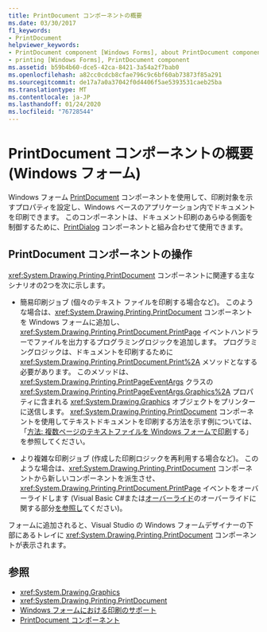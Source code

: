 ```yaml
---
title: PrintDocument コンポーネントの概要
ms.date: 03/30/2017
f1_keywords:
- PrintDocument
helpviewer_keywords:
- PrintDocument component [Windows Forms], about PrintDocument component
- printing [Windows Forms], PrintDocument component
ms.assetid: b59b4b60-dce5-42ca-8421-3a54a2f7bab0
ms.openlocfilehash: a82cc0cdcb8cfae796c9c6bf60ab73873f85a291
ms.sourcegitcommit: de17a7a0a37042f0d4406f5ae5393531caeb25ba
ms.translationtype: MT
ms.contentlocale: ja-JP
ms.lasthandoff: 01/24/2020
ms.locfileid: "76728544"
---
```

# <a name="printdocument-component-overview-windows-forms"></a>PrintDocument コンポーネントの概要 (Windows フォーム)

Windows フォーム [PrintDocument](printdocument-component-windows-forms.md) コンポーネントを使用して、印刷対象を示すプロパティを設定し、Windows ベースのアプリケーション内でドキュメントを印刷できます。 このコンポーネントは、ドキュメント印刷のあらゆる側面を制御するために、[PrintDialog](printdialog-component-windows-forms.md) コンポーネントと組み合わせて使用できます。

## <a name="working-with-the-printdocument-component"></a>PrintDocument コンポーネントの操作

<xref:System.Drawing.Printing.PrintDocument> コンポーネントに関連する主なシナリオの2つを次に示します。

- 簡易印刷ジョブ (個々のテキスト ファイルを印刷する場合など)。 このような場合は、<xref:System.Drawing.Printing.PrintDocument> コンポーネントを Windows フォームに追加し、<xref:System.Drawing.Printing.PrintDocument.PrintPage> イベントハンドラーでファイルを出力するプログラミングロジックを追加します。 プログラミングロジックは、ドキュメントを印刷するために <xref:System.Drawing.Printing.PrintDocument.Print%2A> メソッドとなする必要があります。 このメソッドは、<xref:System.Drawing.Printing.PrintPageEventArgs> クラスの <xref:System.Drawing.Printing.PrintPageEventArgs.Graphics%2A> プロパティに含まれる <xref:System.Drawing.Graphics> オブジェクトをプリンターに送信します。 <xref:System.Drawing.Printing.PrintDocument> コンポーネントを使用してテキストドキュメントを印刷する方法を示す例については、「[方法: 複数ページのテキストファイルを Windows フォームで印刷](../advanced/how-to-print-a-multi-page-text-file-in-windows-forms.md)する」を参照してください。

- より複雑な印刷ジョブ (作成した印刷ロジックを再利用する場合など)。 このような場合は、<xref:System.Drawing.Printing.PrintDocument> コンポーネントから新しいコンポーネントを派生させ、<xref:System.Drawing.Printing.PrintDocument.PrintPage> イベントをオーバーライドします (Visual Basic C#または[オーバーライド](../../../csharp/language-reference/keywords/override.md)のオーバーライドに関する部分[を参照し](../../../visual-basic/language-reference/modifiers/overrides.md)てください)。

フォームに追加されると、Visual Studio の Windows フォームデザイナーの下部にあるトレイに <xref:System.Drawing.Printing.PrintDocument> コンポーネントが表示されます。

## <a name="see-also"></a>参照

- <xref:System.Drawing.Graphics>
- <xref:System.Drawing.Printing.PrintDocument>
- [Windows フォームにおける印刷のサポート](../advanced/windows-forms-print-support.md)
- [PrintDocument コンポーネント](printdocument-component-windows-forms.md)
